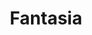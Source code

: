 ---
layout: fact-share
year: 
title: Fantasia
fact: 'While in production, Fantasia was so unusual a concept, no one knew what to title it and simply referred to it as "The Concert Film." A naming contest among the staff finally gave the film its now familiar title: Fantasia.'
---